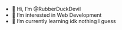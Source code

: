 - 👋 Hi, I’m @RubberDuckDevil
- 👀 I’m interested in Web Development
- 🌱 I’m currently learning idk nothing I guess
